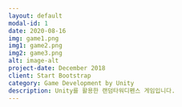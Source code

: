 ```yaml
---
layout: default
modal-id: 1
date: 2020-08-16
img: game1.png
img1: game2.png
img2: game3.png
alt: image-alt
project-date: December 2018
client: Start Bootstrap
category: Game Development by Unity
description: Unity를 활용한 랜덤타워디펜스 게임입니다.
---
```

